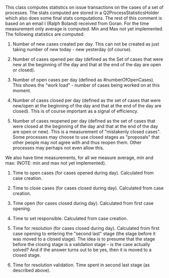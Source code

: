 This class computes statistics on issue transactions on the cases of a set of processes.
The stats computed are stored in a Q2ProcessStatisticsHolder which also does some final stats computations.
The rest of this comment is based on an email I (Ralph Boland) received from Goran.
For the time measurement only average is computed.  Min and Max not yet implemented.
The following statistics are computed.

1. Number of new cases created per day. This can not be created as just
taking number of new today - new yesterday (of course).

2. Number of cases opened per day (defined as the Set of cases that were
new at the beginning of the day and that at the end of the day are open
or closed).

3. Number of open cases per day (defined as #numberOfOpenCases). This
shows the "work load" - number of cases being worked on at this moment.

4. Number of cases closed per day (defined as the set of cases that were
new/open at the beginning of the day and that at the end of the day are
closed). This is of course important as a signal of efficiency.

5. Number of cases reopened per day (defined as the set of cases that
were closed at the beginning of the day and that at the end of the day
are open or new). This is a measurement of "mistakenly closed cases".
Some processes may choose to use closed stages as "proposals" that other
people may not agree with and thus reopen them. 
Other processes may perhaps not even allow this.



We also have time measurements, for all we measure average, min and max:  (NOTE:  min and max not yet implemented).

1. Time to open cases (for cases opened during day). Calculated from case creation.

2. Time to close cases (for cases closed during day). Calculated from case creation.

3. Time open (for cases closed during day). Calculated from first case opening.

4. Time to set responsible.   Calculated from case creation.

5. Time for resolution (for cases closed during day). Calculated from
first case opening to entering the "second last" stage (the stage before
it was moved to a closed stage). The idea is to presume that the stage
before the closing stage is a validation stage - is the case actually solved? 
And if the answer turns out to be yes, then it is moved to a closed stage.

6. Time for resolution validation. 
Time spent in second last stage (as described above).

